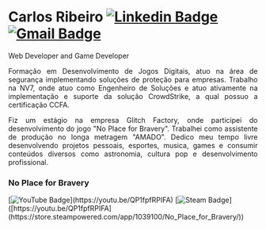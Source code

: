 # Carlos Ribeiro [![Linkedin Badge](https://icons.iconarchive.com/icons/sicons/basic-round-social/24/linkedin-icon.png)](https://www.linkedin.com/in/carloseduardoccribeiro/)  [![Gmail Badge](https://icons.iconarchive.com/icons/martz90/circle/24/gmail-icon.png)](mailto:cadu.ccr@gmail.com)

Web Developer and Game Developer 

<p align="justify">Formação em Desenvolvimento de Jogos Digitais, atuo na área de segurança implementando soluções de proteção para empresas.
Trabalho na NV7, onde atuo como Engenheiro de Soluções e atuo ativamente na implementação e suporte da solução CrowdStrike, a qual possuo a certificação CCFA.</p>
  
<p align="justify">Fiz um estágio na empresa Glitch Factory, onde participei do desenvolvimento do jogo "No Place for Bravery". Trabalhei como assistente de produção no longa metragem "AMADO".
Dedico meu tempo livre desenvolvendo projetos pessoais, esportes, musica, games e consumir conteúdos diversos como astronomia, cultura pop e desenvolvimento profissional.</p>

### No Place for Bravery  
[![YouTube Badge](https://img.shields.io/badge/YouTube-FF0000?style=for-the-badge&logo=youtube&logoColor=white&height="50px")](https://youtu.be/QP1fpfRPIFA)  [![Steam Badge](https://img.shields.io/badge/Steam-000000?style=for-the-badge&logo=steam&logoColor=white&height="50")]([https://youtu.be/QP1fpfRPIFA](https://store.steampowered.com/app/1039100/No_Place_for_Bravery/))

